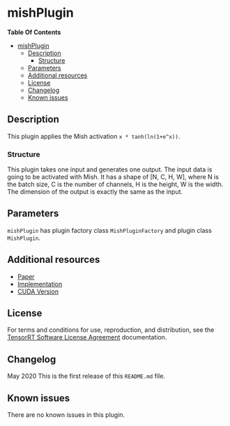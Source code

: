 # mishPlugin

**Table Of Contents**
- [mishPlugin](#mishplugin)
  - [Description](#description)
    - [Structure](#structure)
  - [Parameters](#parameters)
  - [Additional resources](#additional-resources)
  - [License](#license)
  - [Changelog](#changelog)
  - [Known issues](#known-issues)


## Description

This plugin applies the Mish activation `x * tanh(ln(1+e^x))`.


### Structure

This plugin takes one input and generates one output. The input data is going to be activated with Mish. It has a shape of [N, C, H, W], where N is the batch size, C is the number of channels, H is the height, W is the width. The dimension of the output is exactly the same as the input.


## Parameters

`mishPlugin` has plugin factory class `MishPluginFactory` and plugin class `MishPlugin`.


## Additional resources

-   [Paper](https://arxiv.org/abs/1908.08681)
-   [Implementation](https://github.com/digantamisra98/Mish)
-   [CUDA Version](https://github.com/thomasbrandon/mish-cuda)


## License

For terms and conditions for use, reproduction, and distribution, see the [TensorRT Software License Agreement](https://docs.nvidia.com/deeplearning/sdk/tensorrt-sla/index.html)
documentation.


## Changelog

May 2020
This is the first release of this `README.md` file.


## Known issues

There are no known issues in this plugin.
